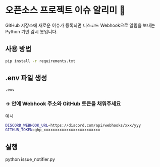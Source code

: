 # 오픈소스 프로젝트 이슈 알리미 🔔
GitHub 저장소에 새로운 이슈가 등록되면 디스코드 Webhook으로 알림을 보내는 Python 기반 감시 봇입니다.


## 사용 방법
```bash
pip install -r requirements.txt
```


## .env 파일 생성
```bash
.env
```


### → 안에 Webhook 주소와 GitHub 토큰을 채워주세요
예시
```bash
DISCORD_WEBHOOK_URL=https://discord.com/api/webhooks/xxx/yyy
GITHUB_TOKEN=ghp_xxxxxxxxxxxxxxxxxxxxxxxxx
```


## 실행
python issue_notifier.py